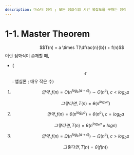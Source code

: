 ```yaml
---
description: 마스터 정리 ; 모든 점화식의 시간 복잡도를 구하는 정리
---
```


# 1-1. Master Theorem

$$T(n) = a \times T(\dfrac{n}{b}) + f(n)$$ 이란 점화식이 존재할 때,

* \($$\epsilon$$: 앱실론 ; 매우 작은 수\) 

1. $$만약, \, f(n) = O(n^{log_b(a-\epsilon)}) \sim O(n^c), \, c < log_ba$$

   $$그렇다면, \, T(n) = \theta(n^{log_ba})$$

2. $$만약, \, f(n) = \theta(n^{log_ba}) = \theta(n^c), \, c = log_ba$$

   $$그렇다면, \, T(n) = \theta(n^{log_ba}\times logn)$$

3. $$만약, \, f(n) = Ω(n^{log_b(a+\epsilon)}) \sim Ω(n^c), \, c > log_ba$$

   $$그렇다면, \, T(n) = \theta(f(n))$$

